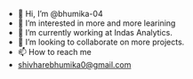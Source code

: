 - 👋 Hi, I’m @bhumika-04
- 👀 I’m interested in more and more learining
- 🌱 I’m currently working at Indas Analytics.
- 💞️ I’m looking to collaborate on more projects.
- 📫 How to reach me 
- shivharebhumika0@gmail.com

<!---
bhumika-04/bhumika-04 is a ✨ special ✨ repository because its `README.md` (this file) appears on your GitHub profile.
You can click the Preview link to take a look at your changes.
--->
